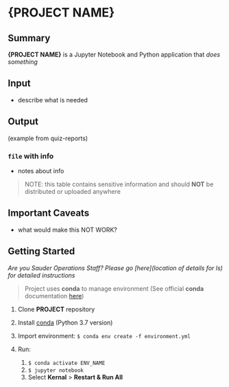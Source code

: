# {PROJECT NAME}

## Summary 

**{PROJECT NAME}** is a Jupyter Notebook and Python application that *does something*

## Input
- describe what is needed 

## Output
(example from quiz-reports)
### `file` with info

- notes about info

> NOTE: this table contains sensitive information and should **NOT** be distributed or uploaded anywhere

## Important Caveats

- what would make this NOT WORK? 

## Getting Started

_Are you Sauder Operations Staff? Please go [here](location of details for ls) for detailed instructions_

> Project uses **conda** to manage environment (See official **conda** documentation [here](https://docs.conda.io/projects/conda/en/latest/user-guide/tasks/manage-environments.html#creating-an-environment-from-an-environment-yml-file))

1. Clone **PROJECT** repository

1. Install [conda](https://docs.conda.io/projects/conda/en/latest/user-guide/install/index.html) (Python 3.7 version)

1. Import environment: `$ conda env create -f environment.yml`

1. Run:
   1. `$ conda activate ENV_NAME`
   1. `$ jupyter notebook`
   1. Select **Kernal** > **Restart & Run All**
